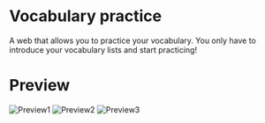# Vocabulary practice
A web that allows you to practice your vocabulary. You only have to introduce your vocabulary lists and start practicing!
# Preview
![Preview1](https://github.com/robda20188/vocabulary-practice/assets/98611646/ec5e508b-5817-46b4-bbde-e4a50c009626)
![Preview2](https://github.com/robda20188/vocabulary-practice/assets/98611646/3c9c53c1-cc3f-4f14-a69e-d7b84cf1f8f7)
![Preview3](https://github.com/robda20188/vocabulary-practice/assets/98611646/f16ff88f-67b9-4037-b46c-bbe9fbaa36d4)
